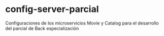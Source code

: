 # config-server-parcial
Configuraciones de los microservicios Movie y Catalog para el desarrollo del parcial de Back especialización
